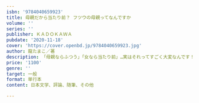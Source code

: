 ```yaml
---
isbn: '9784040659923'
title: 母親だから当たり前？ フツウの母親ってなんですか
volume: ''
series: ''
publisher: ＫＡＤＯＫＡＷＡ
pubdate: '2020-11-18'
cover: 'https://cover.openbd.jp/9784040659923.jpg'
author: 龍たまこ／著
description: 「母親ならふつう」「女なら当たり前」…実はそれってすごく大変なんです！
price: '1100'
genre: ''
target: 一般
format: 単行本
content: 日本文学、評論、随筆、その他

---
```

